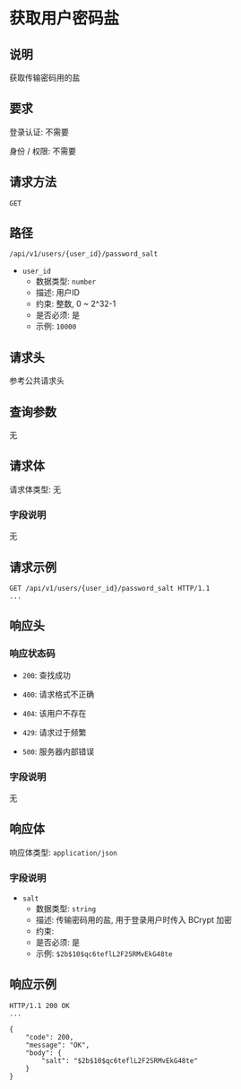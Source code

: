 # 获取用户密码盐

## 说明

获取传输密码用的盐

## 要求

登录认证: 不需要

身份 / 权限: 不需要

## 请求方法

`GET`

## 路径

`/api/v1/users/{user_id}/password_salt`

- `user_id`
    - 数据类型: `number`
    - 描述: 用户ID
    - 约束: 整数, 0 ~ 2^32-1
    - 是否必须: 是
    - 示例: `10000`

## 请求头

参考公共请求头

## 查询参数

无

## 请求体

请求体类型: 无

### 字段说明

无

## 请求示例

```
GET /api/v1/users/{user_id}/password_salt HTTP/1.1
...
```

## 响应头

### 响应状态码

- `200`: 查找成功

- `400`: 请求格式不正确

- `404`: 该用户不存在

- `429`: 请求过于频繁

- `500`: 服务器内部错误

### 字段说明

无

## 响应体

响应体类型: `application/json`

### 字段说明

- `salt`
    - 数据类型: `string`
    - 描述: 传输密码用的盐, 用于登录用户时传入 BCrypt 加密
    - 约束: 
    - 是否必须: 是
    - 示例: `$2b$10$qc6teflL2F2SRMvEkG48te`

## 响应示例

```
HTTP/1.1 200 OK
...

{
    "code": 200,
    "message": "OK",
    "body": {
        "salt": "$2b$10$qc6teflL2F2SRMvEkG48te"
    }
}
```